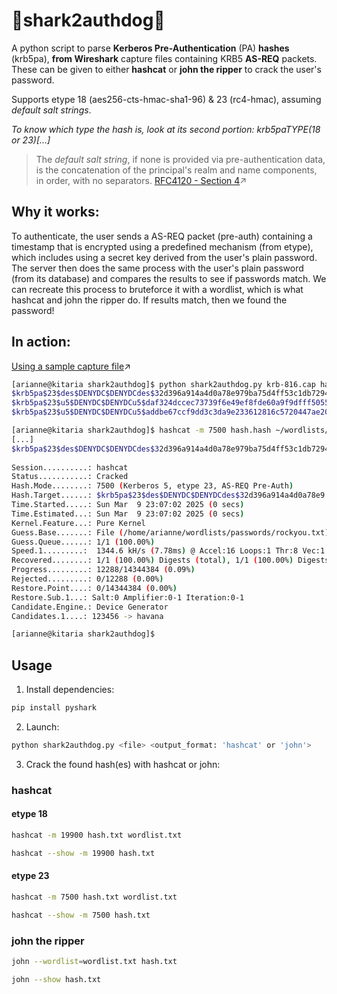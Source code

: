 # 🦈shark2authdog🌭

A python script to parse **Kerberos Pre-Authentication** (PA) **hashes** (krb5pa), **from Wireshark** capture files containing KRB5 **AS-REQ** packets. These can be given to either **hashcat** or **john the ripper** to crack the user's password.

Supports etype 18 (aes256-cts-hmac-sha1-96) & 23 (rc4-hmac), assuming *default salt strings*.

*To know which type the hash is, look at its second portion: $krb5pa$TYPE(18 or 23)[...]*

>The *default salt string*, if none is provided via pre-authentication data, is the concatenation of the principal's realm and name components, in order, with no separators.
[RFC4120 - Section 4](https://datatracker.ietf.org/doc/html/rfc4120#section-4)↗

## Why it works:
To authenticate, the user sends a AS-REQ packet (pre-auth) containing a timestamp that is encrypted using a predefined mechanism (from etype), which includes using a secret key derived from the user's plain password. The server then does the same process with the user's plain password (from its database) and compares the results to see if passwords match. We can recreate this process to bruteforce it with a wordlist, which is what hashcat and john the ripper do. If results match, then we found the password!

## In action:

[Using a sample capture file](https://wiki.wireshark.org/SampleCaptures#kerberos-and-keytab-file-for-decryption)↗
```bash
[arianne@kitaria shark2authdog]$ python shark2authdog.py krb-816.cap hashcat
$krb5pa$23$des$DENYDC$DENYDCdes$32d396a914a4d0a78e979ba75d4ff53c1db7294141760fee05e434c12ecf8d5b9aa5839e09a2244893aff5f384f79c37883f154a
$krb5pa$23$u5$DENYDC$DENYDCu5$daf324dccec73739f6e49ef8fde60a9f9dfff50551ff5a7e969c6e395f18b842fb17c3b503df3025ab5a9dfc3031e893c4002008
$krb5pa$23$u5$DENYDC$DENYDCu5$addbe67ccf9dd3c3da9e233612816c5720447ae202cfe7a84a719e1ef70b93bcef49786f71319a93d60531fcb443f7e96039f540

[arianne@kitaria shark2authdog]$ hashcat -m 7500 hash.hash ~/wordlists/passwords/rockyou.txt
[...]
$krb5pa$23$des$DENYDC$DENYDCdes$32d396a914a4d0a78e979ba75d4ff53c1db7294141760fee05e434c12ecf8d5b9aa5839e09a2244893aff5f384f79c37883f154a:123
                                                          
Session..........: hashcat
Status...........: Cracked
Hash.Mode........: 7500 (Kerberos 5, etype 23, AS-REQ Pre-Auth)
Hash.Target......: $krb5pa$23$des$DENYDC$DENYDCdes$32d396a914a4d0a78e9...3f154a
Time.Started.....: Sun Mar  9 23:07:02 2025 (0 secs)
Time.Estimated...: Sun Mar  9 23:07:02 2025 (0 secs)
Kernel.Feature...: Pure Kernel
Guess.Base.......: File (/home/arianne/wordlists/passwords/rockyou.txt)
Guess.Queue......: 1/1 (100.00%)
Speed.1.........:  1344.6 kH/s (7.78ms) @ Accel:16 Loops:1 Thr:8 Vec:1
Recovered........: 1/1 (100.00%) Digests (total), 1/1 (100.00%) Digests (new)
Progress.........: 12288/14344384 (0.09%)
Rejected.........: 0/12288 (0.00%)
Restore.Point....: 0/14344384 (0.00%)
Restore.Sub.1...: Salt:0 Amplifier:0-1 Iteration:0-1
Candidate.Engine.: Device Generator
Candidates.1....: 123456 -> havana

[arianne@kitaria shark2authdog]$
```
## Usage

1. Install dependencies:
```bash
pip install pyshark
```
2. Launch:
```bash
python shark2authdog.py <file> <output_format: 'hashcat' or 'john'>
```
3. Crack the found hash(es) with hashcat or john:

### hashcat
#### etype 18
```bash
hashcat -m 19900 hash.txt wordlist.txt
```

```bash
hashcat --show -m 19900 hash.txt
```
#### etype 23
```bash
hashcat -m 7500 hash.txt wordlist.txt
```

```bash
hashcat --show -m 7500 hash.txt
```

### john the ripper
```bash
john --wordlist=wordlist.txt hash.txt
```
```bash
john --show hash.txt
```
